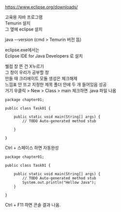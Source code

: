https://www.eclipse.org/downloads/  
  
고육용 자바 프로그램  
Temurin 설치  
그 옆에 eclipse 설치  
  
java --version (cmd > Temurin 버전 뜸)   
  
eclipse.exe에서는  
Eclipse IDE for Java Developers 로 설치  
  
웰컴 창 뜬 건 X누르기  
그 창이 우리가 공부할 창  
만들 때 크리에이트 모듈 생성은 체크해제  
느낌표 안 뜨고 지정한 제목 폴더 안에 두 개 들어있음 성공  
거기 우클릭 > New > Class > main 체크하면 .java 파일 나옴  

```
package chapter01;

public class Task01 {

	public static void main(String[] args) {
		// TODO Auto-generated method stub

	}

}
```
  
Ctrl + 스페이스 하면 자동완성  
```
package chapter01;

public class Task01 {

	public static void main(String[] args) {
		// TODO Auto-generated method stub
		System.out.println("Hellow Java");  
	}

}
```
Ctrl + F11 하면 콘솔 결과 나옴.  
  


